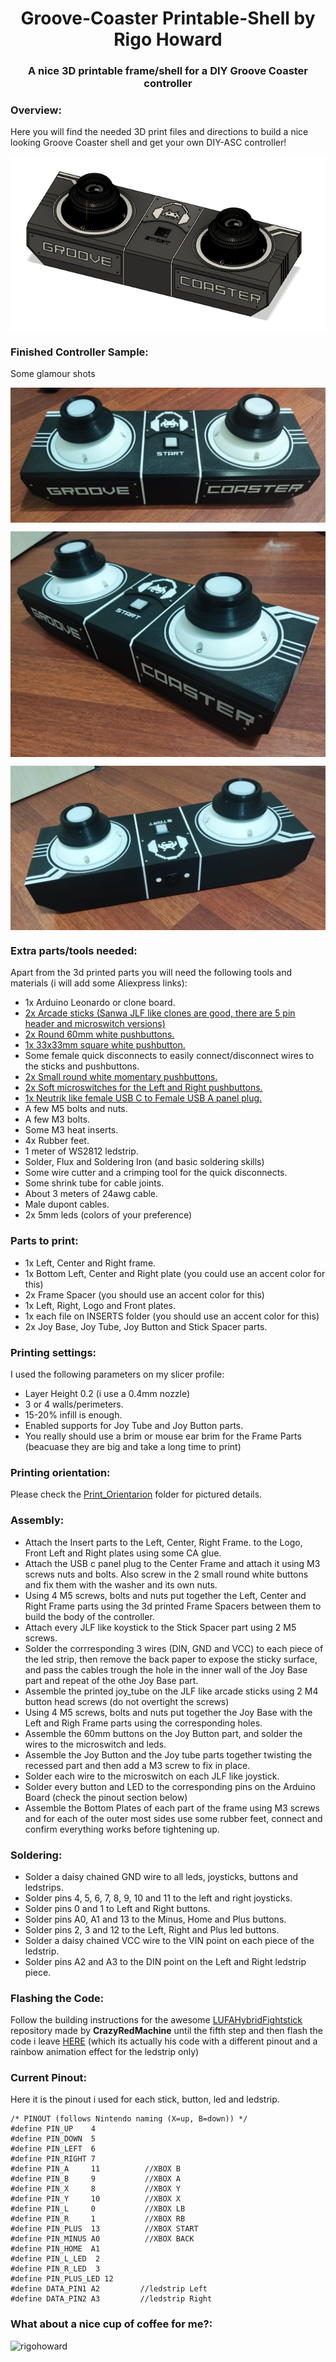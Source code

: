 <h1 align="center">Groove-Coaster Printable-Shell by Rigo Howard</h1>
<h3 align="center">A nice 3D printable frame/shell for a DIY Groove Coaster controller</h3>

<h3 align="left">Overview:</h3>
<p align="left">
Here you will find the needed 3D print files and directions to build a nice looking Groove Coaster shell and get your own DIY-ASC controller!</p>
<p align="center"><img align="center" src="https://github.com/RigoHoward/groove-coaster-printable-shell/blob/main/render.png" alt="Groove Coaster Controller" /></p>

<h3 align="left">Finished Controller Sample:</h3>
<p align="left">
Some glamour shots</p>
<p align="center"><img align="center" src="https://github.com/RigoHoward/groove-coaster-printable-shell/blob/main/Pictures/GC1.jpg" alt="Groove Coaster Controller" /></p>
<p align="center"><img align="center" src="https://github.com/RigoHoward/groove-coaster-printable-shell/blob/main/Pictures/GC2.jpg" alt="Groove Coaster Controller" /></p>
<p align="center"><img align="center" src="https://github.com/RigoHoward/groove-coaster-printable-shell/blob/main/Pictures/GC3.jpg" alt="Groove Coaster Controller" /></p>

<h3 align="left">Extra parts/tools needed:</h3>
<p align="left">
Apart from the 3d printed parts you will need the following tools and materials (i will add some Aliexpress links):
  <ul>
  <li>1x Arduino Leonardo or clone board.</li>
  <li><a href="https://www.aliexpress.com/item/1005006560397920.html?spm=a2g0o.cart.0.0.67ac38daT6iGZ6&mp=1">2x Arcade sticks (Sanwa JLF like clones are good, there are 5 pin header and microswitch versions)</a></li>
  <li><a href="https://www.aliexpress.com/item/4000959586079.html?spm=a2g0o.cart.0.0.67ac38daT6iGZ6&mp=1">2x Round 60mm white pushbuttons.</a></li>
  <li><a href="https://www.aliexpress.com/item/33057798976.html?spm=a2g0o.cart.0.0.67ac38daT6iGZ6&mp=1">1x 33x33mm square white pushbutton.</a></li>
  <li>Some female quick disconnects to easily connect/disconnect wires to the sticks and pushbuttons.</li>
  <li><a href="https://www.aliexpress.com/item/1005002669156285.html?spm=a2g0o.cart.0.0.46e638da38WDFw&mp=1">2x Small round white momentary pushbuttons.</a></li>
  <li><a href="https://www.aliexpress.com/item/1005003082350902.html?spm=a2g0o.cart.0.0.67ac38daT6iGZ6&mp=1">2x Soft microswitches for the Left and Right pushbuttons.</a></li>    
  <li><a href="https://www.aliexpress.com/item/1005003307588072.html?spm=a2g0o.cart.0.0.389a38daMdQKNv&mp=1">1x Neutrik like female USB C to Female USB A panel plug.</a></li>
  <li>A few M5 bolts and nuts.</li>
  <li>A few M3 bolts.</li>  
  <li>Some M3 heat inserts.</li>
  <li>4x Rubber feet.</li>
  <li>1 meter of WS2812 ledstrip.</li>
  <li>Solder, Flux and Soldering Iron (and basic soldering skills)</li>
  <li>Some wire cutter and a crimping tool for the quick disconnects.</li>      
  <li>Some shrink tube for cable joints.</li>  
  <li>About 3 meters of 24awg cable.</li>
  <li>Male dupont cables.</li>  
  <li>2x 5mm leds (colors of your preference)</li>  
  </ul>
</p>

<h3 align="left">Parts to print:</h3>
<p align="left">
  <ul>
  <li>1x Left, Center and Right frame.</li>
  <li>1x Bottom Left, Center and Right plate (you could use an accent color for this)</li>
  <li>2x Frame Spacer (you should use an accent color for this)</li>
  <li>1x Left, Right, Logo and Front plates.</li>  
  <li>1x each file on INSERTS folder (you should use an accent color for this)</li>
  <li>2x Joy Base, Joy Tube, Joy Button and Stick Spacer parts.</li>
  </ul>
</p>

<h3 align="left">Printing settings:</h3>
<p align="left">I used the following parameters on my slicer profile:
 <ul>
   <li>Layer Height 0.2 (i use a 0.4mm nozzle)</li>
   <li>3 or 4 walls/perimeters.</li>
   <li>15-20% infill is enough.</li>
   <li>Enabled supports for Joy Tube and Joy Button parts.</li>
   <li>You really should use a brim or mouse ear brim for the Frame Parts (beacuase they are big and take a long time to print)</li>
 </ul>  
</p>

<h3 align="left">Printing orientation:</h3>
<p align="left">Please check the <a href="https://github.com/RigoHoward/groove-coaster-printable-shell/tree/main/Print_Orientation">Print_Orientarion</a> folder for pictured details.</p>


<h3 align="left">Assembly:</h3>
<p align="left">
    <ul>
    <li>Attach the Insert parts to the Left, Center, Right Frame. to the Logo, Front Left and Right plates using some CA glue.</li>      
    <li>Attach the USB c panel plug to the Center Frame and attach it using M3 screws nuts and bolts. Also screw in the 2 small round white buttons and fix them with the washer and its own nuts.</li>   
    <li>Using 4 M5 screws, bolts and nuts put together the Left, Center and Right Frame parts using the 3d printed Frame Spacers between them to build the body of the controller.</li> 
    <li>Attach every JLF like koystick to the Stick Spacer part using 2 M5 screws.</li>    
    <li>Solder the corrresponding 3 wires (DIN, GND and VCC) to each piece of the led strip, then remove the back paper to expose the sticky surface, and pass the cables trough the hole in the inner wall of the Joy Base part and repeat of the othe Joy Base part.</li> 
    <li>Assemble the printed joy_tube on the JLF like arcade sticks using 2 M4 button head screws (do not overtight the screws)</li>  
    <li>Using 4 M5 screws, bolts and nuts put together the Joy Base with the Left and Righ Frame parts using the corresponding holes.</li>
    <li>Assemble the 60mm buttons on the Joy Button part, and solder the wires to the microswitch and leds.</li>
    <li>Assemble the Joy Button and the Joy tube parts together twisting the recessed part and then add a M3 screw to fix in place.</li>
    <li>Solder each wire to the microswitch on each JLF like joystick.</li>
    <li>Solder every button and LED to the corresponding pins on the Arduino Board (check the pinout section below)</li>
    <li>Assemble the Bottom Plates of each part of the frame using M3 screws and for each of the outer most sides use some rubber feet, connect and confirm everything works before tightening up.</li>
  </ul>

</p>

<h3 align="left">Soldering:</h3>
<p align="left">
  <ul>
    <li>Solder a daisy chained GND wire to all leds, joysticks, buttons and ledstrips.</li>
    <li>Solder pins 4, 5, 6, 7, 8, 9, 10 and 11 to the left and right joysticks.</li>
    <li>Solder pins 0 and 1 to Left and Right buttons.</li>
    <li>Solder pins A0, A1 and 13 to the Minus, Home and Plus buttons.</li>
    <li>Solder pins 2, 3 and 12 to the Left, Right and Plus led buttons.</li>
    <li>Solder a daisy chained VCC wire to the VIN point on each piece of the ledstrip.</li>
    <li>Solder pins A2 and A3 to the DIN point on the Left and Right ledstrip piece.</li>
  </ul>
</p>

<h3 align="left">Flashing the Code:</h3>
<p align="left">
Follow the building instructions for the awesome <a href="https://github.com/CrazyRedMachine/LUFAHybridFightstick?tab=readme-ov-file#building-instructions">LUFAHybridFightstick</a> repository made by <b>CrazyRedMachine</b> until the fifth step and then flash the code i leave <a href="https://github.com/RigoHoward/groove-coaster-printable-shell/tree/main/Software/GC_RH">HERE</a> (which its actually his code with a different pinout and a rainbow animation effect for the ledstrip only)
</p>

<h3 align="left">Current Pinout:</h3>
<p align="left">
Here it is the pinout i used for each stick, button, led and ledstrip.
</p>

```
/* PINOUT (follows Nintendo naming (X=up, B=down)) */
#define PIN_UP    4
#define PIN_DOWN  5
#define PIN_LEFT  6
#define PIN_RIGHT 7
#define PIN_A     11          //XBOX B
#define PIN_B     9           //XBOX A  
#define PIN_X     8           //XBOX Y
#define PIN_Y     10          //XBOX X     
#define PIN_L     0           //XBOX LB
#define PIN_R     1           //XBOX RB
#define PIN_PLUS  13          //XBOX START
#define PIN_MINUS A0          //XBOX BACK
#define PIN_HOME  A1
#define PIN_L_LED  2
#define PIN_R_LED  3
#define PIN_PLUS_LED 12
#define DATA_PIN1 A2         //ledstrip Left
#define DATA_PIN2 A3         //ledstrip Right
```

<h3 align="left">What about a nice cup of coffee for me?:</h3>
<p><a href="https://www.buymeacoffee.com/rigohoward"> <img align="left" src="https://cdn.buymeacoffee.com/buttons/v2/default-yellow.png" height="50" width="210" alt="rigohoward" /></a></p><br><br>
